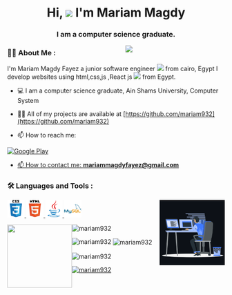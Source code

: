 <h1 align="center">Hi,
    <img src="https://media.giphy.com/media/hvRJCLFzcasrR4ia7z/giphy.gif" width="30px" > I'm Mariam Magdy</h1>
<h3 align="center">I am a computer science graduate.</h3>

<img align='right' src="https://media.giphy.com/media/6xpBQeimnN5QKT29oQ/giphy.gif" width="230">


### :man_technologist: About Me :
I'm Mariam Magdy Fayez a junior software engineer <img src="https://media.giphy.com/media/WUlplcMpOCEmTGBtBW/giphy.gif" width="30">
from cairo, Egypt I develop websites using html,css,js ,React js
 <img src="https://media.giphy.com/media/WUlplcMpOCEmTGBtBW/giphy.gif" width="30"> from Egypt.
- 💻 I am a computer science graduate, Ain Shams University, Computer System


- 👨‍💻 All of my projects are available at [https://github.com/mariam932](https://github.com/mariam932)

 - :mailbox: How to reach me: 
</a> 

 <a href="http://linkedin.com/in/mariam-magdy-767a48259" target="_blank"><img alt="Google Play" src="https://img.shields.io/badge/linkedin-0077b5.svg?style=for-the-badge&logo=linkedin&logoColor=white" />

<!--  - [![Linkedin Badge](https://img.shields.io/badge/-linkedln-blue?style=flat&logo=Linkedin&logoColor=white)](https://www.linkedin.com/in/mohammad-khaled-907315190/) -->

- 📫 How to contact me: **mariammagdyfayez@gmail.com**

### :hammer_and_wrench: Languages and Tools :

<img align="right" src="https://raw.githubusercontent.com/SubhadeepZilong/SubhadeepZilong/main/icons/animation_500_kxa883sd.gif" alt="Unfortunately I didn't find the author of the pic, feel to open a pull request if found" width="30%" />





<p align="left"> <a href="https://www.w3schools.com/css/" target="_blank" rel="noreferrer"> <img src="https://raw.githubusercontent.com/devicons/devicon/master/icons/css3/css3-original-wordmark.svg" alt="css3" width="40" height="40"/> </a>  <a href="https://www.w3.org/html/" target="_blank" rel="noreferrer"> <img src="https://raw.githubusercontent.com/devicons/devicon/master/icons/html5/html5-original-wordmark.svg" alt="html5" width="40" height="40"/> </a> <a href="https://www.java.com" target="_blank" rel="noreferrer"> <img src="https://raw.githubusercontent.com/devicons/devicon/master/icons/java/java-original.svg" alt="java" width="40" height="40"/> </a> <a href="https://www.mysql.com/" target="_blank" rel="noreferrer"> <img src="https://raw.githubusercontent.com/devicons/devicon/master/icons/mysql/mysql-original-wordmark.svg" alt="mysql" width="40" height="40"/> </a>  </p>

<a href="http://linkedin.com/in/mariam-magdy-767a48259"><img align="left" width="150" height="146" src="https://github.com/M0nica/M0nica/blob/main/octomonica/m0nica-octocat-rotating.gif?raw=true"></a>

<p align="left"> <img src="https://komarev.com/ghpvc/?username=mariam932&label=Profile%20views&color=0e75b6&style=flat" alt="mariam932" /> </p>

<p><img align="left" src="https://github-readme-stats.vercel.app/api/top-langs?username=mariam932&show_icons=true&locale=en&layout=compact" alt="mariam932" /></p>

<p>&nbsp;<img align="center" src="https://github-readme-stats.vercel.app/api?username=mariam932&show_icons=true&locale=en" alt="mariam932" /></p>

<p><img align="center" src="https://github-readme-streak-stats.herokuapp.com/?user=mariam932" alt="mariam932" /></p>

<p align="left"> <a href="https://github.com/ryo-ma/github-profile-trophy"><img src="https://github-profile-trophy.vercel.app/?username=mariam932" alt="mariam932" /></a> </p>

